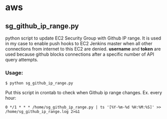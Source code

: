 # aws

## sg_github_ip_range.py
python script to update EC2 Security Group with Github IP range. It is used in my case to enable push hooks to EC2 Jenkins master when all other connections from internet to this EC2 are denied. **username** and **token** are used because github blocks connections after a specific number of API query attempts.

### Usage:

```$ python sg_github_ip_range.py```

Put this script in crontab to check when Github ip range changes. Ex. every hour:

```0 */1 * * * /home/sg_github_ip_range.py | ts '[%Y-%m-%d %H:%M:%S]' >> /home/sg_github_ip_range.log 2>&1```
